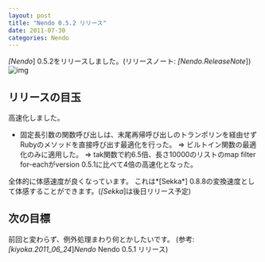 ```yaml
---
layout: post
title: "Nendo 0.5.2 リリース"
date: 2011-07-30
categories: Nendo
---
```

*[Nendo*] 0.5.2をリリースしました。(リリースノート: *[Nendo.ReleaseNote*])
![img](../img/rubygems_icon_128.png)
## リリースの目玉
高速化しました。
- 固定長引数の関数呼び出しは、末尾再帰呼び出しのトランポリンを経由せずRubyのメソッドを直接呼び出す最適化を行った。
 => ビルトイン関数の最適化のみに適用した。
 => tak関数で約6.5倍、長さ10000のリストのmap filter for-eachがversion 0.5.1に比べて4倍の高速化となった。

全体的に体感速度が良くなっています。
これは*[Sekka*] 0.8.8の変換速度として体感することができます。(*[Sekka*]は後日リリース予定)

## 次の目標
前回と変わらず、例外処理まわり何とかしたいです。
(参考:*[kiyoka.2011_06_24*]*Nendo* Nendo 0.5.1 リリース)
